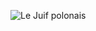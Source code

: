 ![Le Juif polonais](https://upload.wikimedia.org/wikipedia/commons/thumb/d/d7/Ignace_Gaston_Pardies-Plate_6.jpg/500px-Ignace_Gaston_Pardies-Plate_6.jpg)
